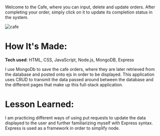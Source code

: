 Welcome to the Cafe, where you can input, delete and update orders. After completing your order, simply click on it to update its completion status in the system. 

![cafe](https://user-images.githubusercontent.com/98935149/171880237-8522d4c6-64b3-4ff7-b549-b25254ed0527.jpg)

# <strong>How It's Made:</strong>
<strong>Tech used</strong>: HTML, CSS, JavaScript, Node.js, MongoDB, Express

I use MongoDb to save the cafe orders, where they are later retrieved from the database and posted onto ejs in order to be displayed. This application uses CRUD to transmit the data passed around between the database and the different pages that make up this full-stack application. 


# <strong>Lesson Learned:</strong>
I am practicing different ways of using put requests to update the data displayed to the user and further familiarizing myself with Express syntax. Express is used as a framework in order to simplify node.   
